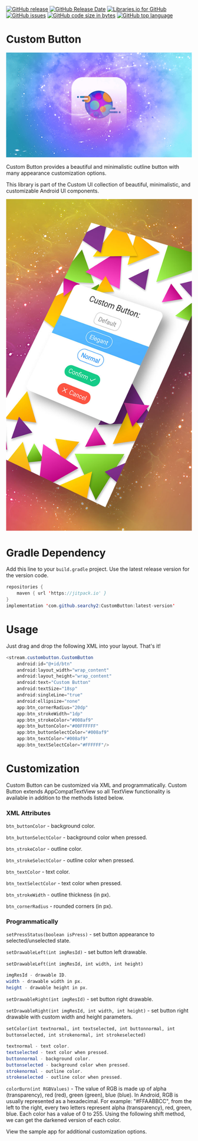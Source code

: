 [![GitHub release](https://img.shields.io/github/release/searchy2/CustomButton.svg?style=flat-square)](https://github.com/searchy2/CustomButton/releases) [![GitHub Release Date](https://img.shields.io/github/release-date/searchy2/CustomButton.svg?style=flat-square)](https://github.com/searchy2/CustomButton) [![Libraries.io for GitHub](https://img.shields.io/librariesio/github/searchy2/CustomButton.svg?style=flat-square)](https://github.com/searchy2/CustomButton) [![GitHub issues](https://img.shields.io/github/issues/searchy2/CustomButton.svg?style=flat-square)](https://github.com/searchy2/CustomButton) [![GitHub code size in bytes](https://img.shields.io/github/languages/code-size/badges/shields.svg)](https://github.com/searchy2/CustomButton) [![GitHub top language](https://img.shields.io/github/languages/top/searchy2/CustomButton.svg?style=flat-square)](https://github.com/searchy2/CustomButton)
# Custom Button

![Screenshots](screenshots/Custom-Button-Cover_1280x.gif)

Custom Button provides a beautiful and minimalistic outline button with many appearance customization options.

This library is part of the Custom UI collection of beautiful, minimalistic, and customizable Android UI components.

![Screenshots](screenshots/Custom-Button-Screenshot_1280x.jpg)

# Gradle Dependency

Add this line to your `build.gradle` project. Use the latest release version for the version code. 

```java
repositories {
    maven { url 'https://jitpack.io' }
}
implementation 'com.github.searchy2:CustomButton:latest-version'
```
# Usage

Just drag and drop the following XML into your layout. That's it! 

```java
<stream.custombutton.CustomButton
    android:id="@+id/btn"
    android:layout_width="wrap_content"
    android:layout_height="wrap_content"
    android:text="Custom Button"
    android:textSize="18sp"
    android:singleLine="true"
    android:ellipsize="none"
    app:btn_cornerRadius="20dp"
    app:btn_strokeWidth="1dp"
    app:btn_strokeColor="#008af9"
    app:btn_buttonColor="#00FFFFFF"
    app:btn_buttonSelectColor="#008af9"
    app:btn_textColor="#008af9"
    app:btn_textSelectColor="#FFFFFF"/>
``` 

# Customization

Custom Button can be customized via XML and programmatically. Custom Button extends AppCompatTextView so all TextView functionality is available in addition to the methods listed below. 

### XML Attributes

`btn_buttonColor` - background color. 

`btn_buttonSelectColor` - background color when pressed. 

`btn_strokeColor` - outline color.

`btn_strokeSelectColor` - outline color when pressed. 

`btn_textColor` - text color.

`btn_textSelectColor` - text color when pressed. 

`btn_strokeWidth` - outline thickness (in px).

`btn_cornerRadius` - rounded corners (in px).

### Programmatically

`setPressStatus(boolean isPress)` - set button appearance to selected/unselected state.

`setDrawableLeft(int imgResId)` - set button left drawable.

`setDrawableLeft(int imgResId, int width, int height)`

```java
imgResId - drawable ID.
width - drawable width in px.
height - drawable height in px. 
```

`setDrawableRight(int imgResId)` - set button right drawable.

`setDrawableRight(int imgResId, int width, int height)` - set button right drawable with custom width and height parameters.

`setColor(int textnormal, int textselected, int buttonnormal, int buttonselected, int strokenormal, int strokeselected)`

```java
textnormal - text color.
textselected - text color when pressed.
buttonnormal - background color.
buttonselected - background color when pressed.
strokenormal - outline color.
strokeselected - outline color when pressed. 
```
`colorBurn(int RGBValues)` - The value of RGB is made up of alpha (transparency), red (red), green (green), blue (blue). In Android, RGB is usually represented as a hexadecimal. For example: "#FFAABBCC", from the left to the right, every two letters represent alpha (transparency), red, green, blue. Each color has a value of 0 to 255. Using the following shift method, we can get the darkened version of each color. 

View the sample app for additional customization options.